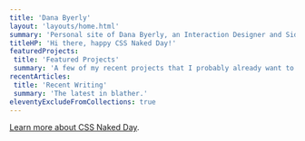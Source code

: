 ```yaml
---
title: 'Dana Byerly'
layout: 'layouts/home.html'
summary: 'Personal site of Dana Byerly, an Interaction Designer and Side Project-Haver'
titleHP: 'Hi there, happy CSS Naked Day!'
featuredProjects:
 title: 'Featured Projects'
 summary: 'A few of my recent projects that I probably already want to rework, but will start other new projects instead.'
recentArticles:
 title: 'Recent Writing'
 summary: 'The latest in blather.'
eleventyExcludeFromCollections: true
---
```

[Learn more about CSS Naked Day](https://laurakalbag.com/css-naked-day-2020/).
